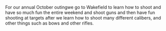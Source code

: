 For our annual October outingwe go to Wakefield to learn how to shoot and have so much fun the entire weekend and shoot guns and then have fun shooting at targets after we learn how to shoot many different calibers, and other things such as bows and other rifles.
